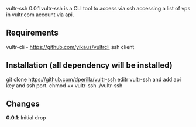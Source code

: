 vultr-ssh 0.0.1
vultr-ssh is a CLI tool to access via ssh accessing a list of vps in vultr.com account via api. 

Requirements
--------
vultr-cli - https://github.com/yikaus/vultrcli
ssh client

Installation (all dependency will be installed)
------------
git clone https://github.com/dperilla/vultr-ssh
editr vultr-ssh and add api key and ssh port.
chmod +x vultr-ssh
./vultr-ssh


Changes
-------
**0.0.1**: Initial drop
